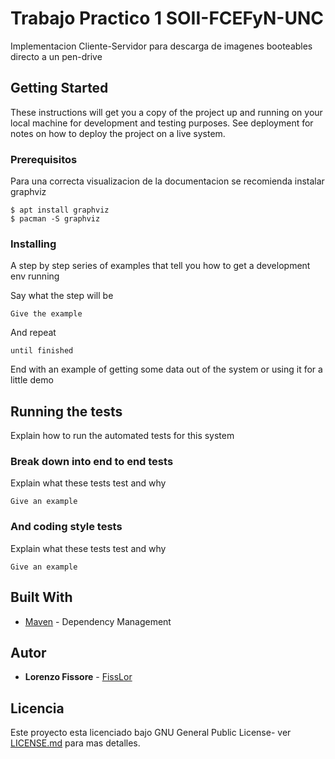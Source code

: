 # Trabajo Practico 1 SOII-FCEFyN-UNC

Implementacion Cliente-Servidor para descarga de imagenes booteables directo a un pen-drive

## Getting Started

These instructions will get you a copy of the project up and running on your local machine for development and testing purposes. See deployment for notes on how to deploy the project on a live system.

### Prerequisitos

Para una correcta visualizacion de la documentacion se recomienda instalar graphviz 

```
$ apt install graphviz
$ pacman -S graphviz

```

### Installing

A step by step series of examples that tell you how to get a development env running

Say what the step will be

```
Give the example
```

And repeat

```
until finished
```

End with an example of getting some data out of the system or using it for a little demo

## Running the tests

Explain how to run the automated tests for this system

### Break down into end to end tests

Explain what these tests test and why

```
Give an example
```

### And coding style tests

Explain what these tests test and why

```
Give an example
```

## Built With

* [Maven](https://maven.apache.org/) - Dependency Management

## Autor

* **Lorenzo Fissore**  - [FissLor](https://github.com/FissLor)

## Licencia

Este proyecto esta licenciado bajo  GNU General Public License- ver [LICENSE.md](LICENSE.md) para mas detalles.



